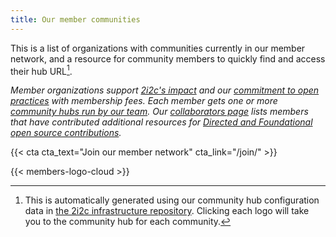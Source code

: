 ```yaml
---
title: Our member communities
---
```


This is a list of organizations with communities currently in our member network, and a resource for community members to quickly find and access their hub URL[^1].

_Member organizations support [2i2c's impact](../impact/index.md) and our [commitment to open practices](../open-practices/index.md) with membership fees. Each member gets one or more [community hubs run by our team](../platform/_index.md). Our [collaborators page](../collaborators/_index.md) lists members that have contributed additional resources for [Directed and Foundational open source contributions](../blog/2025/good-citizen/index.md)._

{{< cta cta_text="Join our member network" cta_link="/join/" >}}

{{< members-logo-cloud >}}

[^1]: This is automatically generated using our community hub configuration data in [the 2i2c infrastructure repository](https://github.com/2i2c-org/infrastructure/). Clicking each logo will take you to the community hub for each community.
